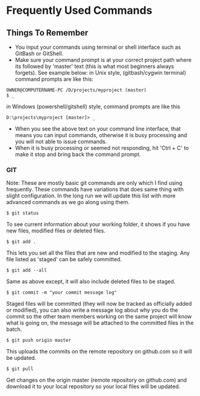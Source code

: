 # Frequently Used Commands

## Things To Remember
* You input your commands using terminal or shell interface such as GitBash or GitShell.
* Make sure your command prompt is at your correct project path where its followed by 'master' text (this is what most beginners always forgets). See example below:
in Unix style, (gitbash/cygwin terminal) command prompts are like this:
~~~
OWNER@COMPUTERNAME-PC /D/projects/myproject (master)
$ _
~~~
in Windows (powershell/gitshell) style, command prompts are like this
~~~
D:\projects\myproject [master]> _
~~~
* When you see the above text on your command line interface, that means you can input commands, otherwise it is busy processing and you will not able to issue commands.
* When it is busy processing or seemed not responding, hit 'Ctrl + C' to make it stop and bring back the command prompt.

### GIT

Note: These are mostly basic git commands are only which I find using frequently. These commands have variations that does same thing with slight configuration. In the long run we will update this list with more advanced commands as we go along using them. 

~~~
$ git status
~~~
To see current information about your working folder, it shows if you have new files, modified files or deleted files.

~~~
$ git add .
~~~
This lets you set all the files that are new and modified to the staging. Any file listed as 'staged' can be safely committed.

~~~
$ git add --all
~~~
Same as above except, it will also include deleted files to be staged.

~~~
$ git commit -m "your commit message log"
~~~
Staged files will be committed (they will now be tracked as officially added or modified), you can also write a message log about why you do the commit so the other team members working on the same project will know what is going on, the message will be attached to the committed files in the batch.

~~~
$ git push origin master
~~~
This uploads the commits on the remote repository on github.com so it will be updated.

~~~
$ git pull
~~~
Get changes on the origin master (remote repository on github.com) and download it to your local repository so your local files will be updated.

